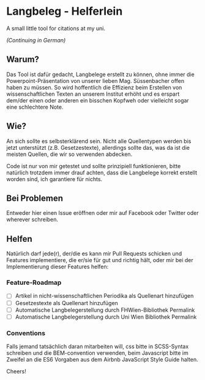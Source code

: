 # Langbeleg - Helferlein
A small little tool for citations at my uni. 

*(Continuing in German)*

## Warum?
Das Tool ist dafür gedacht, Langbelege erstellt zu können, ohne immer die Powerpoint-Präsentation von unserer lieben Mag. Süssenbacher offen haben zu müssen. So wird hoffentlich die Effizienz beim Erstellen von wissenschaftlichen Texten an unserem Institut erhöht und es erspart dem/der einen oder anderen ein bisschen Kopfweh oder vielleicht sogar eine schlechtere Note.

## Wie?
An sich sollte es selbsterklärend sein. Nicht alle Quellentypen werden bis jetzt unterstützt (z.B. Gesetzestexte), allerdings sollte das, was da ist die meisten Quellen, die wir so verwenden abdecken.

Code ist nur von mir getestet und sollte prinzipiell funktionieren, bitte natürlich trotzdem immer drauf achten, dass die Langbelege korrekt erstellt worden sind, ich garantiere für nichts.

## Bei Problemen
Entweder hier einen Issue eröffnen oder mir auf Facebook oder Twitter oder wherever schreiben.

## Helfen
Natürlich darf jede(r), der/die es kann mir Pull Requests schicken und Features implementiere, die er/sie für gut und richtig hält, oder mir bei der Implementierung dieser Features helfen:

### Feature-Roadmap
- [ ] Artikel in nicht-wissenschaftlichen Periodika als Quellenart hinzufügen
- [ ] Gesetzestexte als Quellenart hinzufügen
- [ ] Automatische Langbelegerstellung durch FHWien-Bibliothek Permalink
- [ ] Automatische Langbelegerstellung durch Uni Wien Bibliothek Permalink

### Conventions
Falls jemand tatsächlich daran mitarbeiten will, css bitte in SCSS-Syntax schreiben und die BEM-convention verwenden, beim Javascript bitte im Zweifel an die ES6 Vorgaben aus dem Airbnb JavaScript Style Guide halten.

Cheers!
